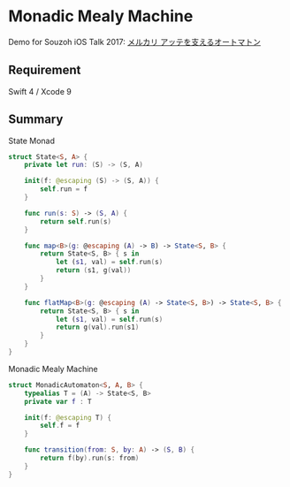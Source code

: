 # Monadic Mealy Machine

Demo for Souzoh iOS Talk 2017: 
[メルカリ アッテを支えるオートマトン](https://speakerdeck.com/dtvd/monadic-mealy-machine)

## Requirement
Swift 4 / Xcode 9

## Summary
State Monad
```swift
struct State<S, A> {
    private let run: (S) -> (S, A)

    init(f: @escaping (S) -> (S, A)) {
        self.run = f
    }

    func run(s: S) -> (S, A) {
        return self.run(s)
    }

    func map<B>(g: @escaping (A) -> B) -> State<S, B> {
        return State<S, B> { s in
            let (s1, val) = self.run(s)
            return (s1, g(val))
        }
    }

    func flatMap<B>(g: @escaping (A) -> State<S, B>) -> State<S, B> {
        return State<S, B> { s in
            let (s1, val) = self.run(s)
            return g(val).run(s1)
        }
    }
}
```
Monadic Mealy Machine
```swift
struct MonadicAutomaton<S, A, B> {
    typealias T = (A) -> State<S, B>
    private var f : T

    init(f: @escaping T) {
        self.f = f
    }

    func transition(from: S, by: A) -> (S, B) {
        return f(by).run(s: from)
    }
}
```
